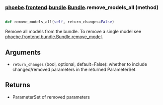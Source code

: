 ### [phoebe](phoebe.md).[frontend](phoebe.frontend.md).[bundle](phoebe.frontend.bundle.md).[Bundle](phoebe.frontend.bundle.Bundle.md).remove_models_all (method)


```py

def remove_models_all(self, return_changes=False)

```



Remove all models from the bundle.  To remove a single model see
[phoebe.frontend.bundle.Bundle.remove_model](phoebe.frontend.bundle.Bundle.remove_model.md).

Arguments
-------------
* `return_changes` (bool, optional, default=False): whether to include
    changed/removed parameters in the returned ParameterSet.

Returns
-----------
* ParameterSet of removed parameters

